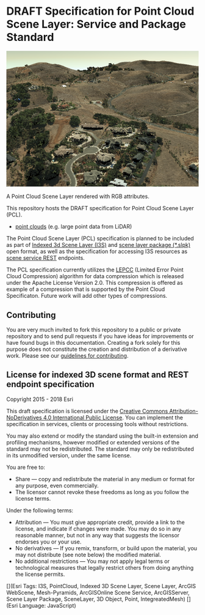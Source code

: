 DRAFT Specification for Point Cloud Scene Layer: Service and Package Standard
===============================================

![App](./pcsl.jpeg "A Point Scene Cloud Layer rendered with RGB attributes.")

 A Point Cloud Scene Layer rendered with RGB attributes.

This repository hosts the DRAFT specification for Point Cloud Scene Layer (PCL).

- [point clouds](./pointclouds/docs/documentation.md) (e.g. large point data from LiDAR)


The Point Cloud Scene Layer (PCL) specification is planned to be included as part of  [Indexed 3d Scene Layer (I3S)](https://github.com/Esri/i3s-spec/blob/master/format/Indexed%203d%20Scene%20Layer%20Format%20Specification.md) and [scene layer package (\*.slpk)](https://github.com/Esri/i3s-spec/blob/master/format/Indexed%203d%20Scene%20Layer%20Format%20Specification.md#_8_1) open format, as well as the specification for accessing I3S resources as [scene service REST](https://github.com/Esri/i3s-spec/blob/master/service/SceneService.md) endpoints.

The PCL specification currently utilizes the [LEPCC](https://github.com/esri/lepcc) (Limited Error Point Cloud Compression) algorithm for data compression which is released under the Apache License Version 2.0. This compression is offered as example of a compression that is supported by the Point Cloud Specificaton. Future work will add other types of compressions. 

## Contributing

You are very much invited to fork this repository to a public or private repository and to send pull requests if you have ideas for improvements or have found bugs in this documentation. Creating a fork solely for this purpose
does not constitute the creation and distribution of a derivative work. Please see our [guidelines for  contributing](https://github.com/esri/contributing).

## License for indexed 3D scene format and REST endpoint specification

Copyright 2015 - 2018 Esri

This draft specification is licensed under the [Creative Commons Attribution-NoDerivatives 4.0 International Public License](https://creativecommons.org/licenses/by-nd/4.0/legalcode).
You can implement the specification in services, clients or processing tools without restrictions.

You may also extend or modify the standard using the built-in extension and profiling mechanisms, however modified or extended versions of the standard may not be redistributed. The standard may only be redistributed in its unmodified version, under the same license.

You are free to:

- Share — copy and redistribute the material in any medium or format for any purpose, even commercially.
- The licensor cannot revoke these freedoms as long as you follow the license terms.

Under the following terms:

- Attribution — You must give appropriate credit, provide a link to the license, and indicate if changes were made. You may do so in any reasonable manner, but not in any way that suggests the licensor endorses you or your use.
- No derivatives — If you remix, transform, or build upon the material, you may not distribute (see note below) the modified material.
- No additional restrictions — You may not apply legal terms or technological measures that legally restrict others from doing anything the license permits.


[](Esri Tags: I3S, PointCloud, Indexed 3D Scene Layer, Scene Layer, ArcGIS WebScene, Mesh-Pyramids, ArcGISOnline Scene Service, ArcGISServer, Scene Layer Package, SceneLayer, 3D Object, Point, IntegreatedMesh)
[](Esri Language: JavaScript)
